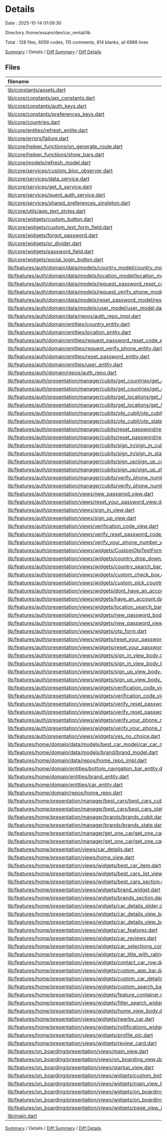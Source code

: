 # Details

Date : 2025-10-14 01:09:30

Directory /home/essam/dev/car_rental/lib

Total : 128 files,  6059 codes, 115 comments, 814 blanks, all 6988 lines

[Summary](results.md) / Details / [Diff Summary](diff.md) / [Diff Details](diff-details.md)

## Files
| filename | language | code | comment | blank | total |
| :--- | :--- | ---: | ---: | ---: | ---: |
| [lib/constants/assets.dart](/lib/constants/assets.dart) | Dart | 51 | 97 | 50 | 198 |
| [lib/core/constants/api_constants.dart](/lib/core/constants/api_constants.dart) | Dart | 1 | 0 | 1 | 2 |
| [lib/core/constants/auth_keys.dart](/lib/core/constants/auth_keys.dart) | Dart | 4 | 0 | 0 | 4 |
| [lib/core/constants/preferences_keys.dart](/lib/core/constants/preferences_keys.dart) | Dart | 2 | 0 | 1 | 3 |
| [lib/core/countries.dart](/lib/core/countries.dart) | Dart | 247 | 0 | 1 | 248 |
| [lib/core/entites/refresh_entite.dart](/lib/core/entites/refresh_entite.dart) | Dart | 5 | 0 | 2 | 7 |
| [lib/core/errors/failure.dart](/lib/core/errors/failure.dart) | Dart | 59 | 1 | 9 | 69 |
| [lib/core/helper_functions/on_generate_route.dart](/lib/core/helper_functions/on_generate_route.dart) | Dart | 63 | 0 | 4 | 67 |
| [lib/core/helper_functions/show_bars.dart](/lib/core/helper_functions/show_bars.dart) | Dart | 10 | 0 | 2 | 12 |
| [lib/core/models/refresh_model.dart](/lib/core/models/refresh_model.dart) | Dart | 10 | 0 | 4 | 14 |
| [lib/core/services/custom_bloc_observer.dart](/lib/core/services/custom_bloc_observer.dart) | Dart | 19 | 0 | 4 | 23 |
| [lib/core/services/data_service.dart](/lib/core/services/data_service.dart) | Dart | 0 | 0 | 2 | 2 |
| [lib/core/services/get_it_service.dart](/lib/core/services/get_it_service.dart) | Dart | 14 | 0 | 3 | 17 |
| [lib/core/services/quent_auth_service.dart](/lib/core/services/quent_auth_service.dart) | Dart | 217 | 1 | 40 | 258 |
| [lib/core/services/shared_preferences_singleton.dart](/lib/core/services/shared_preferences_singleton.dart) | Dart | 19 | 0 | 7 | 26 |
| [lib/core/utils/app_text_styles.dart](/lib/core/utils/app_text_styles.dart) | Dart | 23 | 0 | 2 | 25 |
| [lib/core/widgets/custom_button.dart](/lib/core/widgets/custom_button.dart) | Dart | 39 | 0 | 5 | 44 |
| [lib/core/widgets/custom_text_form_field.dart](/lib/core/widgets/custom_text_form_field.dart) | Dart | 50 | 0 | 6 | 56 |
| [lib/core/widgets/forgot_password.dart](/lib/core/widgets/forgot_password.dart) | Dart | 50 | 0 | 7 | 57 |
| [lib/core/widgets/or_divider.dart](/lib/core/widgets/or_divider.dart) | Dart | 21 | 0 | 4 | 25 |
| [lib/core/widgets/password_field.dart](/lib/core/widgets/password_field.dart) | Dart | 38 | 1 | 6 | 45 |
| [lib/core/widgets/social_login_button.dart](/lib/core/widgets/social_login_button.dart) | Dart | 50 | 0 | 5 | 55 |
| [lib/features/auth/domain/data/models/country_model/country_model.dart](/lib/features/auth/domain/data/models/country_model/country_model.dart) | Dart | 15 | 0 | 3 | 18 |
| [lib/features/auth/domain/data/models/location_model/location_model.dart](/lib/features/auth/domain/data/models/location_model/location_model.dart) | Dart | 17 | 0 | 3 | 20 |
| [lib/features/auth/domain/data/models/request_password_reset_code_mode/request_password_reset_code_mode.dart](/lib/features/auth/domain/data/models/request_password_reset_code_mode/request_password_reset_code_mode.dart) | Dart | 15 | 0 | 3 | 18 |
| [lib/features/auth/domain/data/models/request_verify_phone_model/request_verify_phone_model.dart](/lib/features/auth/domain/data/models/request_verify_phone_model/request_verify_phone_model.dart) | Dart | 15 | 0 | 3 | 18 |
| [lib/features/auth/domain/data/models/reset_password_model/reset_password_model.dart](/lib/features/auth/domain/data/models/reset_password_model/reset_password_model.dart) | Dart | 7 | 0 | 3 | 10 |
| [lib/features/auth/domain/data/models/user_model/user_model.dart](/lib/features/auth/domain/data/models/user_model/user_model.dart) | Dart | 125 | 0 | 22 | 147 |
| [lib/features/auth/domain/data/repos/auth_repo_impl.dart](/lib/features/auth/domain/data/repos/auth_repo_impl.dart) | Dart | 168 | 0 | 18 | 186 |
| [lib/features/auth/domain/entities/country_entity.dart](/lib/features/auth/domain/entities/country_entity.dart) | Dart | 10 | 0 | 2 | 12 |
| [lib/features/auth/domain/entities/location_entity.dart](/lib/features/auth/domain/entities/location_entity.dart) | Dart | 12 | 0 | 2 | 14 |
| [lib/features/auth/domain/entities/request_password_reset_code_entity.dart](/lib/features/auth/domain/entities/request_password_reset_code_entity.dart) | Dart | 8 | 0 | 2 | 10 |
| [lib/features/auth/domain/entities/request_verify_phone_entity.dart](/lib/features/auth/domain/entities/request_verify_phone_entity.dart) | Dart | 10 | 0 | 2 | 12 |
| [lib/features/auth/domain/entities/reset_password_entity.dart](/lib/features/auth/domain/entities/reset_password_entity.dart) | Dart | 4 | 0 | 2 | 6 |
| [lib/features/auth/domain/entities/user_entity.dart](/lib/features/auth/domain/entities/user_entity.dart) | Dart | 7 | 0 | 3 | 10 |
| [lib/features/auth/domain/repos/auth_repo.dart](/lib/features/auth/domain/repos/auth_repo.dart) | Dart | 46 | 0 | 9 | 55 |
| [lib/features/auth/presentation/manager/cubits/get_countries/get_countries_cubit.dart](/lib/features/auth/presentation/manager/cubits/get_countries/get_countries_cubit.dart) | Dart | 21 | 0 | 7 | 28 |
| [lib/features/auth/presentation/manager/cubits/get_countries/get_countries_state.dart](/lib/features/auth/presentation/manager/cubits/get_countries/get_countries_state.dart) | Dart | 13 | 0 | 8 | 21 |
| [lib/features/auth/presentation/manager/cubits/get_locations/get_locations_cubit.dart](/lib/features/auth/presentation/manager/cubits/get_locations/get_locations_cubit.dart) | Dart | 21 | 0 | 6 | 27 |
| [lib/features/auth/presentation/manager/cubits/get_locations/get_locations_state.dart](/lib/features/auth/presentation/manager/cubits/get_locations/get_locations_state.dart) | Dart | 13 | 0 | 8 | 21 |
| [lib/features/auth/presentation/manager/cubits/otp_cubit/otp_cubit.dart](/lib/features/auth/presentation/manager/cubits/otp_cubit/otp_cubit.dart) | Dart | 13 | 0 | 6 | 19 |
| [lib/features/auth/presentation/manager/cubits/otp_cubit/otp_state.dart](/lib/features/auth/presentation/manager/cubits/otp_cubit/otp_state.dart) | Dart | 5 | 0 | 4 | 9 |
| [lib/features/auth/presentation/manager/cubits/reset_password/reset_password_cubit.dart](/lib/features/auth/presentation/manager/cubits/reset_password/reset_password_cubit.dart) | Dart | 53 | 0 | 10 | 63 |
| [lib/features/auth/presentation/manager/cubits/reset_password/reset_password_state.dart](/lib/features/auth/presentation/manager/cubits/reset_password/reset_password_state.dart) | Dart | 18 | 0 | 11 | 29 |
| [lib/features/auth/presentation/manager/cubits/sign_in/sign_in_cubit.dart](/lib/features/auth/presentation/manager/cubits/sign_in/sign_in_cubit.dart) | Dart | 21 | 0 | 7 | 28 |
| [lib/features/auth/presentation/manager/cubits/sign_in/sign_in_state.dart](/lib/features/auth/presentation/manager/cubits/sign_in/sign_in_state.dart) | Dart | 13 | 0 | 8 | 21 |
| [lib/features/auth/presentation/manager/cubits/sign_up/sign_up_cubit.dart](/lib/features/auth/presentation/manager/cubits/sign_up/sign_up_cubit.dart) | Dart | 37 | 0 | 7 | 44 |
| [lib/features/auth/presentation/manager/cubits/sign_up/sign_up_state.dart](/lib/features/auth/presentation/manager/cubits/sign_up/sign_up_state.dart) | Dart | 13 | 0 | 8 | 21 |
| [lib/features/auth/presentation/manager/cubits/verify_phone_number/verify_phone_number_cubit.dart](/lib/features/auth/presentation/manager/cubits/verify_phone_number/verify_phone_number_cubit.dart) | Dart | 50 | 0 | 10 | 60 |
| [lib/features/auth/presentation/manager/cubits/verify_phone_number/verify_phone_number_state.dart](/lib/features/auth/presentation/manager/cubits/verify_phone_number/verify_phone_number_state.dart) | Dart | 19 | 0 | 12 | 31 |
| [lib/features/auth/presentation/views/new_passwrod_view.dart](/lib/features/auth/presentation/views/new_passwrod_view.dart) | Dart | 10 | 0 | 2 | 12 |
| [lib/features/auth/presentation/views/reset_your_password_view.dart](/lib/features/auth/presentation/views/reset_your_password_view.dart) | Dart | 21 | 0 | 5 | 26 |
| [lib/features/auth/presentation/views/sign_in_view.dart](/lib/features/auth/presentation/views/sign_in_view.dart) | Dart | 19 | 0 | 6 | 25 |
| [lib/features/auth/presentation/views/sign_up_view.dart](/lib/features/auth/presentation/views/sign_up_view.dart) | Dart | 25 | 0 | 5 | 30 |
| [lib/features/auth/presentation/views/verification_code_view.dart](/lib/features/auth/presentation/views/verification_code_view.dart) | Dart | 25 | 0 | 5 | 30 |
| [lib/features/auth/presentation/views/verify_reset_password_code_view.dart](/lib/features/auth/presentation/views/verify_reset_password_code_view.dart) | Dart | 17 | 0 | 2 | 19 |
| [lib/features/auth/presentation/views/verify_your_phone_number_view.dart](/lib/features/auth/presentation/views/verify_your_phone_number_view.dart) | Dart | 28 | 0 | 4 | 32 |
| [lib/features/auth/presentation/views/widgets/CustomOtpTextFormField.dart](/lib/features/auth/presentation/views/widgets/CustomOtpTextFormField.dart) | Dart | 56 | 0 | 4 | 60 |
| [lib/features/auth/presentation/views/widgets/country_drop_down_page.dart](/lib/features/auth/presentation/views/widgets/country_drop_down_page.dart) | Dart | 122 | 0 | 15 | 137 |
| [lib/features/auth/presentation/views/widgets/country_search_bar_suggestions.dart](/lib/features/auth/presentation/views/widgets/country_search_bar_suggestions.dart) | Dart | 152 | 1 | 15 | 168 |
| [lib/features/auth/presentation/views/widgets/custom_check_box.dart](/lib/features/auth/presentation/views/widgets/custom_check_box.dart) | Dart | 41 | 0 | 4 | 45 |
| [lib/features/auth/presentation/views/widgets/custom_pick_country.dart](/lib/features/auth/presentation/views/widgets/custom_pick_country.dart) | Dart | 69 | 0 | 9 | 78 |
| [lib/features/auth/presentation/views/widgets/dont_have_an_account.dart](/lib/features/auth/presentation/views/widgets/dont_have_an_account.dart) | Dart | 43 | 0 | 5 | 48 |
| [lib/features/auth/presentation/views/widgets/have_an_account.dart](/lib/features/auth/presentation/views/widgets/have_an_account.dart) | Dart | 42 | 0 | 5 | 47 |
| [lib/features/auth/presentation/views/widgets/location_search_bar_suggetions.dart](/lib/features/auth/presentation/views/widgets/location_search_bar_suggetions.dart) | Dart | 145 | 1 | 14 | 160 |
| [lib/features/auth/presentation/views/widgets/new_password_body_bloc_consumer.dart](/lib/features/auth/presentation/views/widgets/new_password_body_bloc_consumer.dart) | Dart | 29 | 0 | 3 | 32 |
| [lib/features/auth/presentation/views/widgets/new_password_view_body.dart](/lib/features/auth/presentation/views/widgets/new_password_view_body.dart) | Dart | 106 | 0 | 7 | 113 |
| [lib/features/auth/presentation/views/widgets/otp_form.dart](/lib/features/auth/presentation/views/widgets/otp_form.dart) | Dart | 49 | 0 | 7 | 56 |
| [lib/features/auth/presentation/views/widgets/reset_your_password_bloc_view_body_bloc_consumer.dart](/lib/features/auth/presentation/views/widgets/reset_your_password_bloc_view_body_bloc_consumer.dart) | Dart | 50 | 0 | 5 | 55 |
| [lib/features/auth/presentation/views/widgets/reset_your_password_view_body.dart](/lib/features/auth/presentation/views/widgets/reset_your_password_view_body.dart) | Dart | 135 | 0 | 9 | 144 |
| [lib/features/auth/presentation/views/widgets/sign_in_view_body.dart](/lib/features/auth/presentation/views/widgets/sign_in_view_body.dart) | Dart | 109 | 0 | 7 | 116 |
| [lib/features/auth/presentation/views/widgets/sign_in_view_body_bloc_consumer.dart](/lib/features/auth/presentation/views/widgets/sign_in_view_body_bloc_consumer.dart) | Dart | 52 | 0 | 4 | 56 |
| [lib/features/auth/presentation/views/widgets/sign_up_view_body.dart](/lib/features/auth/presentation/views/widgets/sign_up_view_body.dart) | Dart | 164 | 3 | 8 | 175 |
| [lib/features/auth/presentation/views/widgets/sign_up_view_body_bloc_consumer.dart](/lib/features/auth/presentation/views/widgets/sign_up_view_body_bloc_consumer.dart) | Dart | 56 | 0 | 5 | 61 |
| [lib/features/auth/presentation/views/widgets/verification_code_view_body.dart](/lib/features/auth/presentation/views/widgets/verification_code_view_body.dart) | Dart | 65 | 3 | 7 | 75 |
| [lib/features/auth/presentation/views/widgets/verification_code_view_body_bloc_consumer.dart](/lib/features/auth/presentation/views/widgets/verification_code_view_body_bloc_consumer.dart) | Dart | 47 | 0 | 5 | 52 |
| [lib/features/auth/presentation/views/widgets/verify_reset_password_code_view_body.dart](/lib/features/auth/presentation/views/widgets/verify_reset_password_code_view_body.dart) | Dart | 109 | 0 | 5 | 114 |
| [lib/features/auth/presentation/views/widgets/verify_reset_password_code_view_body_bloc_consumer.dart](/lib/features/auth/presentation/views/widgets/verify_reset_password_code_view_body_bloc_consumer.dart) | Dart | 30 | 0 | 4 | 34 |
| [lib/features/auth/presentation/views/widgets/verify_your_phone_number_view_body.dart](/lib/features/auth/presentation/views/widgets/verify_your_phone_number_view_body.dart) | Dart | 116 | 0 | 12 | 128 |
| [lib/features/auth/presentation/views/widgets/verify_your_phone_number_view_body_bloc_consumer.dart](/lib/features/auth/presentation/views/widgets/verify_your_phone_number_view_body_bloc_consumer.dart) | Dart | 45 | 1 | 7 | 53 |
| [lib/features/auth/presentation/views/widgets/yes_no_choice.dart](/lib/features/auth/presentation/views/widgets/yes_no_choice.dart) | Dart | 170 | 1 | 10 | 181 |
| [lib/features/home/domain/data/models/best_car_model/car_car_model.dart](/lib/features/home/domain/data/models/best_car_model/car_car_model.dart) | Dart | 208 | 1 | 19 | 228 |
| [lib/features/home/domain/data/models/brand/brand_model.dart](/lib/features/home/domain/data/models/brand/brand_model.dart) | Dart | 7 | 0 | 3 | 10 |
| [lib/features/home/domain/data/repos/home_repo_impl.dart](/lib/features/home/domain/data/repos/home_repo_impl.dart) | Dart | 44 | 0 | 7 | 51 |
| [lib/features/home/domain/entities/bottom_navigation_bar_entity.dart](/lib/features/home/domain/entities/bottom_navigation_bar_entity.dart) | Dart | 30 | 0 | 4 | 34 |
| [lib/features/home/domain/entities/brand_entity.dart](/lib/features/home/domain/entities/brand_entity.dart) | Dart | 6 | 0 | 2 | 8 |
| [lib/features/home/domain/entities/car_entity.dart](/lib/features/home/domain/entities/car_entity.dart) | Dart | 112 | 0 | 12 | 124 |
| [lib/features/home/domain/repos/home_repo.dart](/lib/features/home/domain/repos/home_repo.dart) | Dart | 9 | 0 | 2 | 11 |
| [lib/features/home/presentation/manager/best_cars/best_cars_cubit.dart](/lib/features/home/presentation/manager/best_cars/best_cars_cubit.dart) | Dart | 16 | 0 | 5 | 21 |
| [lib/features/home/presentation/manager/best_cars/best_cars_state.dart](/lib/features/home/presentation/manager/best_cars/best_cars_state.dart) | Dart | 13 | 0 | 7 | 20 |
| [lib/features/home/presentation/manager/brands/brands_cubit.dart](/lib/features/home/presentation/manager/brands/brands_cubit.dart) | Dart | 22 | 1 | 4 | 27 |
| [lib/features/home/presentation/manager/brands/brands_state.dart](/lib/features/home/presentation/manager/brands/brands_state.dart) | Dart | 13 | 0 | 8 | 21 |
| [lib/features/home/presentation/manager/get_one_car/get_one_car_cubit.dart](/lib/features/home/presentation/manager/get_one_car/get_one_car_cubit.dart) | Dart | 24 | 0 | 3 | 27 |
| [lib/features/home/presentation/manager/get_one_car/get_one_car_state.dart](/lib/features/home/presentation/manager/get_one_car/get_one_car_state.dart) | Dart | 12 | 0 | 7 | 19 |
| [lib/features/home/presentation/views/car_details.dart](/lib/features/home/presentation/views/car_details.dart) | Dart | 22 | 0 | 2 | 24 |
| [lib/features/home/presentation/views/home_view.dart](/lib/features/home/presentation/views/home_view.dart) | Dart | 24 | 1 | 5 | 30 |
| [lib/features/home/presentation/views/widgets/best_car_item.dart](/lib/features/home/presentation/views/widgets/best_car_item.dart) | Dart | 157 | 0 | 15 | 172 |
| [lib/features/home/presentation/views/widgets/best_cars_list_view.dart](/lib/features/home/presentation/views/widgets/best_cars_list_view.dart) | Dart | 43 | 0 | 2 | 45 |
| [lib/features/home/presentation/views/widgets/best_cars_section.dart](/lib/features/home/presentation/views/widgets/best_cars_section.dart) | Dart | 41 | 0 | 3 | 44 |
| [lib/features/home/presentation/views/widgets/brand_widget.dart](/lib/features/home/presentation/views/widgets/brand_widget.dart) | Dart | 25 | 0 | 3 | 28 |
| [lib/features/home/presentation/views/widgets/brands_section.dart](/lib/features/home/presentation/views/widgets/brands_section.dart) | Dart | 27 | 0 | 2 | 29 |
| [lib/features/home/presentation/views/widgets/car_details_slider.dart](/lib/features/home/presentation/views/widgets/car_details_slider.dart) | Dart | 94 | 0 | 4 | 98 |
| [lib/features/home/presentation/views/widgets/car_details_view_body.dart](/lib/features/home/presentation/views/widgets/car_details_view_body.dart) | Dart | 81 | 0 | 6 | 87 |
| [lib/features/home/presentation/views/widgets/car_details_view_body_bloc_consumer.dart](/lib/features/home/presentation/views/widgets/car_details_view_body_bloc_consumer.dart) | Dart | 23 | 0 | 3 | 26 |
| [lib/features/home/presentation/views/widgets/car_features.dart](/lib/features/home/presentation/views/widgets/car_features.dart) | Dart | 39 | 0 | 4 | 43 |
| [lib/features/home/presentation/views/widgets/car_reviews.dart](/lib/features/home/presentation/views/widgets/car_reviews.dart) | Dart | 46 | 0 | 4 | 50 |
| [lib/features/home/presentation/views/widgets/car_selectiong_container.dart](/lib/features/home/presentation/views/widgets/car_selectiong_container.dart) | Dart | 20 | 0 | 4 | 24 |
| [lib/features/home/presentation/views/widgets/car_title_with_rating.dart](/lib/features/home/presentation/views/widgets/car_title_with_rating.dart) | Dart | 69 | 0 | 5 | 74 |
| [lib/features/home/presentation/views/widgets/contact_car_row.dart](/lib/features/home/presentation/views/widgets/contact_car_row.dart) | Dart | 62 | 0 | 7 | 69 |
| [lib/features/home/presentation/views/widgets/custom_app_bar.dart](/lib/features/home/presentation/views/widgets/custom_app_bar.dart) | Dart | 46 | 0 | 5 | 51 |
| [lib/features/home/presentation/views/widgets/custom_car_details_button.dart](/lib/features/home/presentation/views/widgets/custom_car_details_button.dart) | Dart | 41 | 0 | 3 | 44 |
| [lib/features/home/presentation/views/widgets/custom_search_bar_button.dart](/lib/features/home/presentation/views/widgets/custom_search_bar_button.dart) | Dart | 40 | 0 | 6 | 46 |
| [lib/features/home/presentation/views/widgets/feature_container.dart](/lib/features/home/presentation/views/widgets/feature_container.dart) | Dart | 65 | 0 | 3 | 68 |
| [lib/features/home/presentation/views/widgets/filter_search_widget.dart](/lib/features/home/presentation/views/widgets/filter_search_widget.dart) | Dart | 18 | 0 | 4 | 22 |
| [lib/features/home/presentation/views/widgets/home_view_body.dart](/lib/features/home/presentation/views/widgets/home_view_body.dart) | Dart | 89 | 0 | 9 | 98 |
| [lib/features/home/presentation/views/widgets/nearby_car.dart](/lib/features/home/presentation/views/widgets/nearby_car.dart) | Dart | 33 | 0 | 4 | 37 |
| [lib/features/home/presentation/views/widgets/notifications_widget.dart](/lib/features/home/presentation/views/widgets/notifications_widget.dart) | Dart | 49 | 0 | 5 | 54 |
| [lib/features/home/presentation/views/widgets/profile_pic.dart](/lib/features/home/presentation/views/widgets/profile_pic.dart) | Dart | 16 | 0 | 3 | 19 |
| [lib/features/home/presentation/views/widgets/review_card.dart](/lib/features/home/presentation/views/widgets/review_card.dart) | Dart | 88 | 0 | 7 | 95 |
| [lib/features/on_boarding/presentation/views/main_view.dart](/lib/features/on_boarding/presentation/views/main_view.dart) | Dart | 25 | 0 | 6 | 31 |
| [lib/features/on_boarding/presentation/views/on_boarding_view.dart](/lib/features/on_boarding/presentation/views/on_boarding_view.dart) | Dart | 10 | 0 | 4 | 14 |
| [lib/features/on_boarding/presentation/views/startup_view.dart](/lib/features/on_boarding/presentation/views/startup_view.dart) | Dart | 40 | 0 | 6 | 46 |
| [lib/features/on_boarding/presentation/views/widgets/custom_bottom_navigation_bar.dart](/lib/features/on_boarding/presentation/views/widgets/custom_bottom_navigation_bar.dart) | Dart | 45 | 0 | 6 | 51 |
| [lib/features/on_boarding/presentation/views/widgets/main_view_body.dart](/lib/features/on_boarding/presentation/views/widgets/main_view_body.dart) | Dart | 16 | 0 | 3 | 19 |
| [lib/features/on_boarding/presentation/views/widgets/on_boarding_page_view.dart](/lib/features/on_boarding/presentation/views/widgets/on_boarding_page_view.dart) | Dart | 30 | 0 | 4 | 34 |
| [lib/features/on_boarding/presentation/views/widgets/on_boarding_view_body.dart](/lib/features/on_boarding/presentation/views/widgets/on_boarding_view_body.dart) | Dart | 91 | 0 | 10 | 101 |
| [lib/features/on_boarding/presentation/views/widgets/page_view_item.dart](/lib/features/on_boarding/presentation/views/widgets/page_view_item.dart) | Dart | 87 | 0 | 9 | 96 |
| [lib/main.dart](/lib/main.dart) | Dart | 33 | 2 | 6 | 41 |

[Summary](results.md) / Details / [Diff Summary](diff.md) / [Diff Details](diff-details.md)